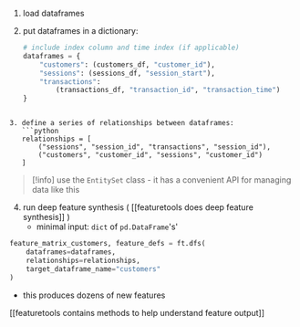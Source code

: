 
1.  load dataframes
2. put dataframes in a dictionary:
   
   ```python 
   # include index column and time index (if applicable)
   dataframes = {
	   "customers": (customers_df, "customer_id"),
	   "sessions": (sessions_df, "session_start"),
	   "transactions": 
		   (transactions_df, "transaction_id", "transaction_time")
   }
```

3. define a series of relationships between dataframes:
   ```python
   relationships = [
	   ("sessions", "session_id", "transactions", "session_id"),
	   ("customers", "customer_id", "sessions", "customer_id")
   ]
```
	
> [!info]
> use the `EntitySet` class - it has a convenient API for managing data like this
> 
	
4. run deep feature synthesis ( [[featuretools does deep feature synthesis]] )
	- minimal input: `dict` of `pd.DataFrame`'s'
  ```python
  feature_matrix_customers, feature_defs = ft.dfs(
	  dataframes=dataframes,
	  relationships=relationships,
	  target_dataframe_name="customers"
  )
```

- this produces dozens of new features

[[featuretools contains methods to help understand feature output]]





